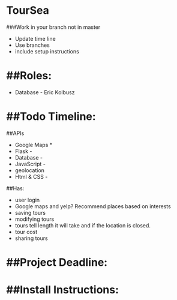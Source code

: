 TourSea
====
###Work in your branch not in master


* Update time line
* Use branches
* include setup instructions

##Roles:
=====
* Database - Eric Kolbusz


##Todo Timeline:
=======

##APIs
* Google Maps
  *   
* Flask -
* Database -
* JavaScript -
* geolocation
* Html & CSS -

##Has:
* user login
* Google maps and yelp? Recommend places based on interests
* saving tours
* modifying tours
* tours tell length it will take and if the location is closed.
* tour cost
* sharing tours


##Project Deadline:
=========

##Install Instructions:
========
